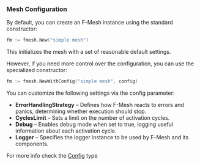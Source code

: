 ### Mesh Configuration

By default, you can create an F-Mesh instance using the standard constructor:

```go
fm := fmesh.New("simple mesh")
```

This initializes the mesh with a set of reasonable default settings.

However, if you need more control over the configuration, you can use the specialized constructor:

```go
fm := fmesh.NewWithConfig("simple mesh", config)
```

You can customize the following settings via the config parameter:

 - **ErrorHandlingStrategy** – Defines how F-Mesh reacts to errors and panics, determining whether execution should stop.
 - **CyclesLimit** – Sets a limit on the number of activation cycles.
 - **Debug** – Enables debug mode when set to true, logging useful information about each activation cycle.
 - **Logger** – Specifies the logger instance to be used by F-Mesh and its components.

For more info check the [Config](https://pkg.go.dev/github.com/hovsep/fmesh#Config) type
